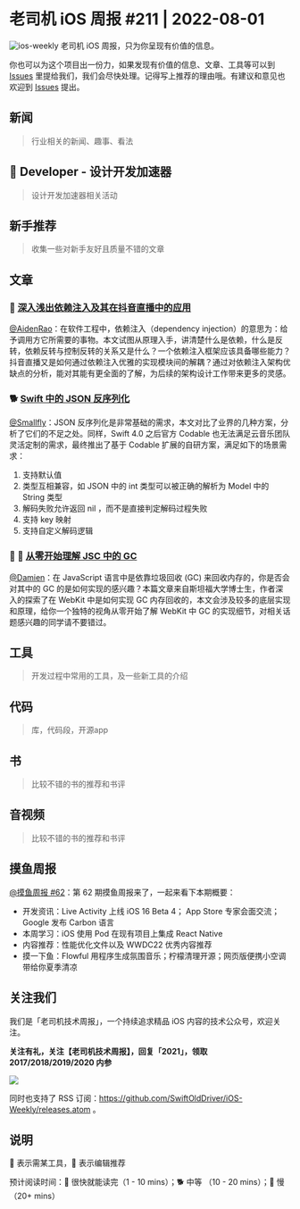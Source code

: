 # 老司机 iOS 周报 #211 | 2022-08-01

![ios-weekly](https://github.com/SwiftOldDriver/iOS-Weekly/blob/master/assets/ios-weekly.png?raw=true)
老司机 iOS 周报，只为你呈现有价值的信息。

你也可以为这个项目出一份力，如果发现有价值的信息、文章、工具等可以到 [Issues](https://github.com/SwiftOldDriver/iOS-Weekly/issues) 里提给我们，我们会尽快处理。记得写上推荐的理由哦。有建议和意见也欢迎到 [Issues](https://github.com/SwiftOldDriver/iOS-Weekly/issues) 提出。

## 新闻

> 行业相关的新闻、趣事、看法

##  Developer - 设计开发加速器

> 设计开发加速器相关活动

## 新手推荐

> 收集一些对新手友好且质量不错的文章

## 文章
### 🐢 [深入浅出依赖注入及其在抖音直播中的应用](https://mp.weixin.qq.com/s/Zp-OqCVVr9CbDv1Y1zWN-w)

[@AidenRao](https://weibo.com/AidenRao)：在软件工程中，依赖注入（dependency injection）的意思为：给予调用方它所需要的事物。本文试图从原理入手，讲清楚什么是依赖，什么是反转，依赖反转与控制反转的关系又是什么？一个依赖注入框架应该具备哪些能力？抖音直播又是如何通过依赖注入优雅的实现模块间的解耦？通过对依赖注入架构优缺点的分析，能对其能有更全面的了解，为后续的架构设计工作带来更多的灵感。

### 🐕 [Swift 中的 JSON 反序列化](https://mp.weixin.qq.com/s/lvX4uY1dGo7k3OGmEayJpg)

[@Smallfly](https://github.com/iostalks)：JSON 反序列化是非常基础的需求，本文对比了业界的几种方案，分析了它们的不足之处。同样，Swift 4.0 之后官方 Codable 也无法满足云音乐团队灵活定制的需求，最终推出了基于 Codable 扩展的自研方案，满足如下的场景需求：

1. 支持默认值
2. 类型互相兼容，如 JSON 中的 int 类型可以被正确的解析为 Model 中的 String 类型
3. 解码失败允许返回 nil ，而不是直接判定解码过程失败
4. 支持 key 映射
5. 支持自定义解码逻辑


### 🌟 🐢 [从零开始理解 JSC 中的 GC](https://webkit.org/blog/12967/understanding-gc-in-jsc-from-scratch/)

[@Damien](https://github.com/ZengyiMa)：在 JavaScript 语言中是依靠垃圾回收 (GC) 来回收内存的，你是否会对其中的 GC 的是如何实现的感兴趣？本篇文章来自斯坦福大学博士生，作者深入的探索了在 WebKit 中是如何实现 GC 内存回收的，本文会涉及较多的底层实现和原理，给你一个独特的视角从零开始了解 WebKit 中 GC 的实现细节，对相关话题感兴趣的同学请不要错过。


## 工具

> 开发过程中常用的工具，及一些新工具的介绍

## 代码

> 库，代码段，开源app

## 书

> 比较不错的书的推荐和书评

## 音视频

> 比较不错的书的推荐和书评

## 摸鱼周报

[@摸鱼周报 #62](https://mp.weixin.qq.com/s/HySX4Yaf3Zxy8Wn-LyUO0A)：第 62 期摸鱼周报来了，一起来看下本期概要：

* 开发资讯：Live Activity 上线 iOS 16 Beta 4； App Store 专家会面交流； Google 发布 Carbon 语言
* 本周学习：iOS 使用 Pod 在现有项目上集成 React Native
* 内容推荐：性能优化文件以及 WWDC22 优秀内容推荐
* 摸一下鱼：Flowful 用程序生成氛围音乐；柠檬清理开源；网页版便携小空调带给你夏季清凉

## 关注我们

我们是「老司机技术周报」，一个持续追求精品 iOS 内容的技术公众号，欢迎关注。

**关注有礼，关注【老司机技术周报】，回复「2021」，领取 2017/2018/2019/2020 内参**

![](https://github.com/SwiftOldDriver/iOS-Weekly/blob/master/assets/qrcode_for_wechat.jpg?raw=true)

同时也支持了 RSS 订阅：https://github.com/SwiftOldDriver/iOS-Weekly/releases.atom 。

## 说明

🚧 表示需某工具，🌟 表示编辑推荐

预计阅读时间：🐎 很快就能读完（1 - 10 mins）；🐕 中等 （10 - 20 mins）；🐢 慢（20+ mins）
